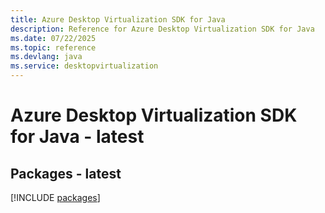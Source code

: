 ```yaml
---
title: Azure Desktop Virtualization SDK for Java
description: Reference for Azure Desktop Virtualization SDK for Java
ms.date: 07/22/2025
ms.topic: reference
ms.devlang: java
ms.service: desktopvirtualization
---
```

# Azure Desktop Virtualization SDK for Java - latest
## Packages - latest
[!INCLUDE [packages](desktop-virtualization-index.md)]